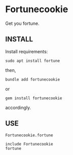 # Fortunecookie
Get you fortune.

## INSTALL
Install requirements:
```
sudo apt install fortune
```
then,
```
bundle add fortunecookie
```
or
```
gem install fortunecookie
```
accordingly.

## USE

```
Fortunecookie.fortune
```

```
include Fortunecookie
fortune
```
